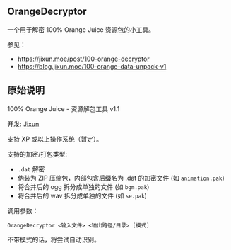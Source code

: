 OrangeDecryptor
---------------

一个用于解密 100% Orange Juice 资源包的小工具。

参见：
* https://jixun.moe/post/100-orange-decryptor
* https://blog.jixun.moe/100-orange-data-unpack-v1

## 原始说明

100% Orange Juice - 资源解包工具 v1.1

开发: [Jixun](https://jixun.moe)

支持 XP 或以上操作系统（暂定）。

支持的加密/打包类型:

- `.dat` 解密
- 伪装为 ZIP 压缩包，内部包含后缀名为 .dat 的加密文件 (如 `animation.pak`)
- 将合并后的 ogg 拆分成单独的文件 (如 `bgm.pak`)
- 将合并后的 wav 拆分成单独的文件 (如 `se.pak`)

调用参数：

    OrangeDecryptor <输入文件> <输出路径/目录> [模式]

不带模式的话，将尝试自动识别。
